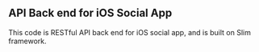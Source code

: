 ## API Back end for iOS Social App

This code is RESTful API back end for iOS social app, and is built on Slim framework.
